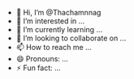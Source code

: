 - 👋 Hi, I’m @Thachamnnag
- 👀 I’m interested in ...
- 🌱 I’m currently learning ...
- 💞️ I’m looking to collaborate on ...
- 📫 How to reach me ...
- 😄 Pronouns: ...
- ⚡ Fun fact: ...

<!---
Thachamnnag/Thachamnnag is a ✨ special ✨ repository because its `README.md` (this file) appears on your GitHub profile.
You can click the Preview link to take a look at your changes.
--->
